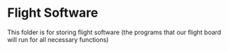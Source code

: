 # Flight Software
This folder is for storing flight software (the programs that our flight board will run for all necessary functions)

